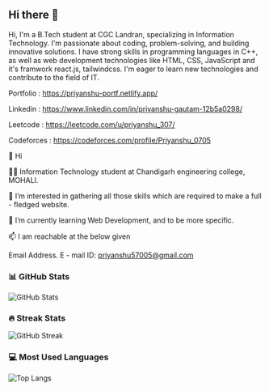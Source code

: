 ## Hi there 👋
Hi, I'm a B.Tech student at CGC Landran, specializing in Information Technology. I'm passionate about coding, problem-solving, and building innovative solutions. I have strong skills in programming languages in C++, as well as web development technologies like HTML, CSS, JavaScript and it's framwork react.js, tailwindcss. I'm eager to learn new technologies and contribute to the field of IT.

Portfolio : https://priyanshu-portf.netlify.app/

Linkedin : https://www.linkedin.com/in/priyanshu-gautam-12b5a0298/

Leetcode : https://leetcode.com/u/priyanshu_307/

Codeforces : https://codeforces.com/profile/Priyanshu_0705

👋 Hi 

👨‍🎓 Information Technology student at Chandigarh engineering college, MOHALI. 

👀 I’m interested in gathering all those skills which are required to make a full - fledged website. 

🌱 I’m currently learning Web Development, and to be more specific. 

📫 I am reachable at the below given 

Email Address. E - mail ID: priyanshu57005@gmail.com



### 📊 GitHub Stats
![GitHub Stats](https://github-readme-stats.vercel.app/api?username=Priyanshu57005&show_icons=true&theme=tokyonight)

### 🔥 Streak Stats
![GitHub Streak](https://streak-stats.demolab.com?user=Priyanshu57005&theme=tokyonight&hide_border=false)

### 💻 Most Used Languages
![Top Langs](https://github-readme-stats.vercel.app/api/top-langs/?username=Priyanshu57005&layout=compact&theme=tokyonight)


